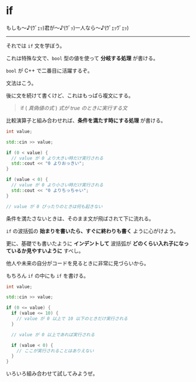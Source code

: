 # if

もしも〜♪(ｳﾞｪｯ)君が〜♪(ｳﾞｯ)一人なら〜♪(ｳﾞｪｯｳﾞｪｯ)

---

それでは `if` 文を学ぼう。

これは特殊な文で、`bool` 型の値を使って **分岐する処理** が書ける。

`bool` が C++ で二番目に活躍するぞ。


文法はこう。

後に文を続けて書くけど、これはもっぱら複文にする。

> if ( *真偽値の式* ) *式が true のときに実行する文*

比較演算子と組み合わせれば、**条件を満たす時にする処理** が書ける。

```cpp
int value;

std::cin >> value;

if (0 < value) {
  // value が 0 より大きい時だけ実行される
  std::cout << "0 よりおっきい";
}

if (value < 0) {
  // value が 0 より小さい時だけ実行される
  std::cout << "0 よりちっちゃい";
}

// value が 0 ぴったりのときは何も起きない
```

条件を満たさないときは、そのまま文が飛ばされて下に流れる。


`if` の波括弧の **始まりを書いたら、すぐに終わりも書く** ように心がけよう。

更に、基礎でも書いたように **インデントして** 波括弧が **どのくらい入れ子になっているか見やすいように** すべし。

他人や未来の自分がコードを見るときに非常に見づらいから。


もちろん `if` の中にも `if` を書ける。

```cpp
int value;

std::cin >> value;

if (0 <= value) {
  if (value <= 10) {
    // value が 0 以上で 10 以下のときだけ実行される
  }

  // value が 0 以上であれば実行される

  if (value < 0) {
    // ここが実行されることはありえない
  }
}
```

いろいろ組み合わせて試してみようぜ。

